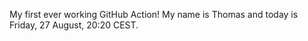 My first ever working GitHub Action!
My name is Thomas and today is Friday, 27 August, 20:20 CEST. 
